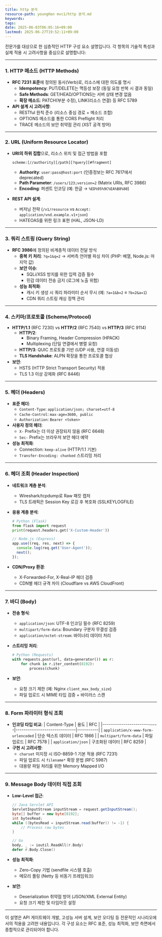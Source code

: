```yaml
---
title: http 분석
resource-path: youngHan mvc1/http 분석.md
keywords:
tags:
date: 2025-06-03T06:05:16+09:00
lastmod: 2025-06-27T19:52:11+09:00
---
```

전문가를 대상으로 한 심층적인 HTTP 구성 요소 설명입니다. 각 항목의 기술적 특성과 실제 적용 시 고려사항을 중심으로 설명합니다:

---

### 1. **HTTP 메소드 (HTTP Methods)**
- **RFC 7231 표준**에 정의된 동사(Verb)로, 리소스에 대한 의도를 명시
  - **Idempotency**: PUT/DELETE는 멱등성 보장 (동일 요청 반복 시 결과 동일)
  - **Safe Methods**: GET/HEAD/OPTIONS는 서버 상태 변경 없음
  - **확장 메소드**: PATCH(부분 수정), LINK(리소스 연결) 등 RFC 5789
- **API 설계 시 고려사항**: 
  - RESTful 원칙 준수 (리소스 중심 경로 + 메소드 조합)
  - OPTIONS 메소드를 통한 CORS Preflight 처리
  - TRACE 메소드의 보안 취약점 관리 (XST 공격 방어)

---

### 2. **URL (Uniform Resource Locator)**
- **URI의 하위 집합**으로, 리소스 위치 및 접근 방법을 포함

  ```plaintext
  scheme:[//authority][/path][?query][#fragment]
  ```

  - **Authority**: `user:pass@host:port` (인증정보는 RFC 7617에서 deprecated)
  - **Path Parameter**: `/users/123;version=2` (Matrix URIs, RFC 3986)
  - **Encoding**: 퍼센트 인코딩 (예: 한글 → `%ED%95%9C%EA%B8%80`)
- **REST API 설계**: 
  - 버저닝 전략 (`/v1/resource` vs `Accept: application/vnd.example.v1+json`)
  - HATEOAS를 위한 링크 표현 (HAL, JSON-LD)

---

### 3. **쿼리 스트링 (Query String)**
- **RFC 3986**에 정의된 비계층적 데이터 전달 방식
  - **중복 키 처리**: `?q=1&q=2` → 서버측 언어별 파싱 차이 (PHP: 배열, Node.js: 마지막 값)
  - **보안 이슈**: 
    - SQLi/XSS 방지를 위한 입력 검증 필수
    - 민감 데이터 전송 금지 (로그에 노출 위험)
  - **성능 최적화**: 
    - 캐시 키 생성 시 쿼리 파라미터 순서 무시 (예: `?a=1&b=2` ≡ `?b=2&a=1`)
    - CDN 쿼리 스트링 캐싱 정책 관리

---

### 4. **스키마/프로토콜 (Scheme/Protocol)**
- **HTTP/1.1** (RFC 7230) vs **HTTP/2** (RFC 7540) vs **HTTP/3** (RFC 9114)
  - **HTTP/2**: 
    - Binary Framing, Header Compression (HPACK)
    - Multiplexing (단일 연결에서 병렬 요청)
  - **HTTP/3**: QUIC 프로토콜 기반 (UDP 사용, 연결 이동성)
  - **TLS Handshake**: ALPN 확장을 통한 프로토콜 협상
- **보안**: 
  - HSTS (HTTP Strict Transport Security) 적용
  - TLS 1.3 이상 강제화 (RFC 8446)

---

### 5. **헤더 (Headers)**
- **표준 헤더**: 
  - `Content-Type`: `application/json; charset=utf-8`
  - `Cache-Control`: `max-age=3600, public`
  - `Authorization`: `Bearer <token>`
- **사용자 정의 헤더**: 
  - `X-` Prefix는 더 이상 권장되지 않음 (RFC 6648)
  - `Sec-` Prefix는 브라우저 보안 헤더 예약
- **성능 최적화**:
  - Connection: `keep-alive` (HTTP/1.1 기본)
  - `Transfer-Encoding: chunked` 스트리밍 처리

---

### 6. **헤더 조회 (Header Inspection)**
- **네트워크 계층 분석**:
  - Wireshark/tcpdump로 Raw 패킷 캡처
  - TLS 트래픽은 Session Key 로깅 후 복호화 (SSLKEYLOGFILE)
- **응용 계층 분석**:

  ```python
  # Python (Flask)
  from flask import request
  print(request.headers.get('X-Custom-Header'))
  ```

  ```javascript
  // Node.js (Express)
  app.use((req, res, next) => {
    console.log(req.get('User-Agent'));
    next();
  });
  ```

- **CDN/Proxy 환경**: 
  - X-Forwarded-For, X-Real-IP 헤더 검증
  - CDN별 헤더 규격 차이 (Cloudflare vs AWS CloudFront)

---

### 7. **바디 (Body)**
- **전송 형식**:
  - `application/json`: UTF-8 인코딩 필수 (RFC 8259)
  - `multipart/form-data`: Boundary 구분자 무결성 검증
  - `application/octet-stream`: 바이너리 데이터 처리
- **스트리밍 처리**:

  ```python
  # Python (Requests)
  with requests.post(url, data=generator()) as r:
      for chunk in r.iter_content(8192):
          process(chunk)
  ```

- **보안**: 
  - 요청 크기 제한 (예: Nginx `client_max_body_size`)
  - 파일 업로드 시 MIME 타입 검증 + 바이러스 스캔

---

### 8. **Form 파라미터 형식 조회**
- **인코딩 타입 비교**:
  | Content-Type                | 용도                          | RFC       |
  |-----------------------------|-------------------------------|-----------|
  | `application/x-www-form-urlencoded` | 단순 텍스트 데이터           | RFC 1866  |
  | `multipart/form-data`       | 파일 업로드                   | RFC 7578  |
  | `application/json`          | 구조화된 데이터               | RFC 8259  |
- **구현 시 고려사항**:
  - `charset` 미지정 시 ISO-8859-1 기본 적용 (RFC 7231)
  - 파일 업로드 시 `filename*` 확장 문법 (RFC 5987)
  - 대용량 파일 처리를 위한 Memory Mapped I/O

---

### 9. **Message Body 데이터 직접 조회**
- **Low-Level 접근**:

  ```java
  // Java Servlet API
  ServletInputStream inputStream = request.getInputStream();
  byte[] buffer = new byte[8192];
  int bytesRead;
  while ((bytesRead = inputStream.read(buffer)) != -1) {
      // Process raw bytes
  }
  ```

  ```go
  // Go
  body, _ := ioutil.ReadAll(r.Body)
  defer r.Body.Close()
  ```

- **성능 최적화**:
  - Zero-Copy 기법 (sendfile 시스템 호출)
  - 메모리 풀링 (Netty 등 비동기 프레임워크)
- **보안**: 
  - Deserialization 취약점 방어 (JSON/XML External Entity)
  - 요청 크기 제한 및 타임아웃 설정

---

이 설명은 API 게이트웨이 개발, 고성능 서버 설계, 보안 오디팅 등 전문적인 시나리오에서의 적용을 고려한 내용입니다. 각 구성 요소는 RFC 표준, 성능 최적화, 보안 측면에서 종합적으로 관리되어야 합니다.